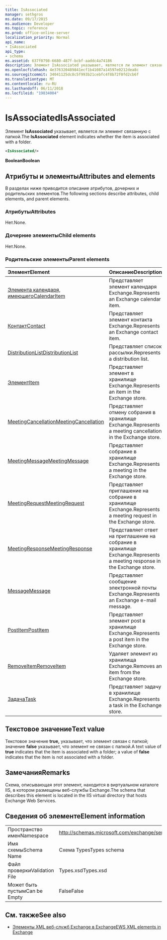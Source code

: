 ```yaml
---
title: IsAssociated
manager: sethgros
ms.date: 09/17/2015
ms.audience: Developer
ms.topic: reference
ms.prod: office-online-server
localization_priority: Normal
api_name:
- IsAssociated
api_type:
- schema
ms.assetid: 637f0798-6680-487f-bcbf-aaddc4a74186
description: Элемент IsAssociated указывает, является ли элемент связанную с папкой.
ms.openlocfilehash: 4e376320489841ecf1b41087a14597e0212dea8c
ms.sourcegitcommit: 34041125dc8c5f993b21cebfc4f8b72f0fd2cb6f
ms.translationtype: MT
ms.contentlocale: ru-RU
ms.lasthandoff: 06/11/2018
ms.locfileid: "19834004"
---
```

# <a name="isassociated"></a><span data-ttu-id="84a88-103">IsAssociated</span><span class="sxs-lookup"><span data-stu-id="84a88-103">IsAssociated</span></span>

<span data-ttu-id="84a88-104">Элемент **IsAssociated** указывает, является ли элемент связанную с папкой.</span><span class="sxs-lookup"><span data-stu-id="84a88-104">The **IsAssociated** element indicates whether the item is associated with a folder.</span></span> 
  
```XML
<IsAssociated/>
```

 <span data-ttu-id="84a88-105">**Boolean**</span><span class="sxs-lookup"><span data-stu-id="84a88-105">**Boolean**</span></span>
## <a name="attributes-and-elements"></a><span data-ttu-id="84a88-106">Атрибуты и элементы</span><span class="sxs-lookup"><span data-stu-id="84a88-106">Attributes and elements</span></span>

<span data-ttu-id="84a88-107">В разделах ниже приводится описание атрибутов, дочерних и родительских элементов.</span><span class="sxs-lookup"><span data-stu-id="84a88-107">The following sections describe attributes, child elements, and parent elements.</span></span>
  
### <a name="attributes"></a><span data-ttu-id="84a88-108">Атрибуты</span><span class="sxs-lookup"><span data-stu-id="84a88-108">Attributes</span></span>

<span data-ttu-id="84a88-109">Нет.</span><span class="sxs-lookup"><span data-stu-id="84a88-109">None.</span></span>
  
### <a name="child-elements"></a><span data-ttu-id="84a88-110">Дочерние элементы</span><span class="sxs-lookup"><span data-stu-id="84a88-110">Child elements</span></span>

<span data-ttu-id="84a88-111">Нет.</span><span class="sxs-lookup"><span data-stu-id="84a88-111">None.</span></span>
  
### <a name="parent-elements"></a><span data-ttu-id="84a88-112">Родительские элементы</span><span class="sxs-lookup"><span data-stu-id="84a88-112">Parent elements</span></span>

|<span data-ttu-id="84a88-113">**Элемент**</span><span class="sxs-lookup"><span data-stu-id="84a88-113">**Element**</span></span>|<span data-ttu-id="84a88-114">**Описание**</span><span class="sxs-lookup"><span data-stu-id="84a88-114">**Description**</span></span>|
|:-----|:-----|
|[<span data-ttu-id="84a88-115">Элемента календаря, имеющего</span><span class="sxs-lookup"><span data-stu-id="84a88-115">CalendarItem</span></span>](calendaritem.md) <br/> |<span data-ttu-id="84a88-116">Представляет элемент календаря Exchange.</span><span class="sxs-lookup"><span data-stu-id="84a88-116">Represents an Exchange calendar item.</span></span>  <br/> |
|[<span data-ttu-id="84a88-117">Контакт</span><span class="sxs-lookup"><span data-stu-id="84a88-117">Contact</span></span>](contact.md) <br/> |<span data-ttu-id="84a88-118">Представляет элемент контакта Exchange.</span><span class="sxs-lookup"><span data-stu-id="84a88-118">Represents an Exchange contact item.</span></span>  <br/> |
|[<span data-ttu-id="84a88-119">DistributionList</span><span class="sxs-lookup"><span data-stu-id="84a88-119">DistributionList</span></span>](distributionlist.md) <br/> |<span data-ttu-id="84a88-120">Представляет список рассылки.</span><span class="sxs-lookup"><span data-stu-id="84a88-120">Represents a distribution list.</span></span>  <br/> |
|[<span data-ttu-id="84a88-121">Элемент</span><span class="sxs-lookup"><span data-stu-id="84a88-121">Item</span></span>](item.md) <br/> |<span data-ttu-id="84a88-122">Представляет элемент в хранилище Exchange.</span><span class="sxs-lookup"><span data-stu-id="84a88-122">Represents an item in the Exchange store.</span></span>  <br/> |
|[<span data-ttu-id="84a88-123">MeetingCancellation</span><span class="sxs-lookup"><span data-stu-id="84a88-123">MeetingCancellation</span></span>](meetingcancellation.md) <br/> |<span data-ttu-id="84a88-124">Представляет отмену собрания в хранилище Exchange.</span><span class="sxs-lookup"><span data-stu-id="84a88-124">Represents a meeting cancellation in the Exchange store.</span></span>  <br/> |
|[<span data-ttu-id="84a88-125">MeetingMessage</span><span class="sxs-lookup"><span data-stu-id="84a88-125">MeetingMessage</span></span>](meetingmessage.md) <br/> |<span data-ttu-id="84a88-126">Представляет собрание в хранилище Exchange.</span><span class="sxs-lookup"><span data-stu-id="84a88-126">Represents a meeting in the Exchange store.</span></span>  <br/> |
|[<span data-ttu-id="84a88-127">MeetingRequest</span><span class="sxs-lookup"><span data-stu-id="84a88-127">MeetingRequest</span></span>](meetingrequest.md) <br/> |<span data-ttu-id="84a88-128">Представляет приглашение на собрание в хранилище Exchange.</span><span class="sxs-lookup"><span data-stu-id="84a88-128">Represents a meeting request in the Exchange store.</span></span>  <br/> |
|[<span data-ttu-id="84a88-129">MeetingResponse</span><span class="sxs-lookup"><span data-stu-id="84a88-129">MeetingResponse</span></span>](meetingresponse.md) <br/> |<span data-ttu-id="84a88-130">Представляет ответ на приглашение на собрание в хранилище Exchange.</span><span class="sxs-lookup"><span data-stu-id="84a88-130">Represents a meeting response in the Exchange store.</span></span>  <br/> |
|[<span data-ttu-id="84a88-131">Message</span><span class="sxs-lookup"><span data-stu-id="84a88-131">Message</span></span>](message-ex15websvcsotherref.md) <br/> |<span data-ttu-id="84a88-132">Представляет сообщение электронной почты Exchange.</span><span class="sxs-lookup"><span data-stu-id="84a88-132">Represents an Exchange e-mail message.</span></span>  <br/> |
|[<span data-ttu-id="84a88-133">PostItem</span><span class="sxs-lookup"><span data-stu-id="84a88-133">PostItem</span></span>](postitem.md) <br/> |<span data-ttu-id="84a88-134">Представляет элемент post в хранилище Exchange.</span><span class="sxs-lookup"><span data-stu-id="84a88-134">Represents a post item in the Exchange store.</span></span>  <br/> |
|[<span data-ttu-id="84a88-135">RemoveItem</span><span class="sxs-lookup"><span data-stu-id="84a88-135">RemoveItem</span></span>](removeitem.md) <br/> |<span data-ttu-id="84a88-136">Удаляет элемент из хранилища Exchange.</span><span class="sxs-lookup"><span data-stu-id="84a88-136">Removes an item from the Exchange store.</span></span>  <br/> |
|[<span data-ttu-id="84a88-137">Задача</span><span class="sxs-lookup"><span data-stu-id="84a88-137">Task</span></span>](task.md) <br/> |<span data-ttu-id="84a88-138">Представляет задачу в хранилище Exchange.</span><span class="sxs-lookup"><span data-stu-id="84a88-138">Represents a task in the Exchange store.</span></span>  <br/> |
   
## <a name="text-value"></a><span data-ttu-id="84a88-139">Текстовое значение</span><span class="sxs-lookup"><span data-stu-id="84a88-139">Text value</span></span>

<span data-ttu-id="84a88-140">Текстовое значение **true,** указывает, что элемент связан с папкой; значение **false** указывает, что элемент не связан с папкой.</span><span class="sxs-lookup"><span data-stu-id="84a88-140">A text value of **true** indicates that the item is associated with a folder; a value of **false** indicates that the item is not associated with a folder.</span></span> 
  
## <a name="remarks"></a><span data-ttu-id="84a88-141">Замечания</span><span class="sxs-lookup"><span data-stu-id="84a88-141">Remarks</span></span>

<span data-ttu-id="84a88-142">Схема, описывающая этот элемент, находится в виртуальном каталоге IIS, в котором размещены веб-службы Exchange.</span><span class="sxs-lookup"><span data-stu-id="84a88-142">The schema that describes this element is located in the IIS virtual directory that hosts Exchange Web Services.</span></span>
  
## <a name="element-information"></a><span data-ttu-id="84a88-143">Сведения об элементе</span><span class="sxs-lookup"><span data-stu-id="84a88-143">Element information</span></span>

|||
|:-----|:-----|
|<span data-ttu-id="84a88-144">Пространство имен</span><span class="sxs-lookup"><span data-stu-id="84a88-144">Namespace</span></span>  <br/> |http://schemas.microsoft.com/exchange/services/2006/types  <br/> |
|<span data-ttu-id="84a88-145">Имя схемы</span><span class="sxs-lookup"><span data-stu-id="84a88-145">Schema Name</span></span>  <br/> |<span data-ttu-id="84a88-146">Схема Types</span><span class="sxs-lookup"><span data-stu-id="84a88-146">Types schema</span></span>  <br/> |
|<span data-ttu-id="84a88-147">Файл проверки</span><span class="sxs-lookup"><span data-stu-id="84a88-147">Validation File</span></span>  <br/> |<span data-ttu-id="84a88-148">Types.xsd</span><span class="sxs-lookup"><span data-stu-id="84a88-148">Types.xsd</span></span>  <br/> |
|<span data-ttu-id="84a88-149">Может быть пустым</span><span class="sxs-lookup"><span data-stu-id="84a88-149">Can be Empty</span></span>  <br/> |<span data-ttu-id="84a88-150">False</span><span class="sxs-lookup"><span data-stu-id="84a88-150">False</span></span>  <br/> |
   
## <a name="see-also"></a><span data-ttu-id="84a88-151">См. также</span><span class="sxs-lookup"><span data-stu-id="84a88-151">See also</span></span>



- [<span data-ttu-id="84a88-152">Элементы XML веб-служб Exchange в Exchange</span><span class="sxs-lookup"><span data-stu-id="84a88-152">EWS XML elements in Exchange</span></span>](ews-xml-elements-in-exchange.md)

